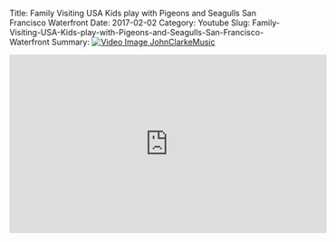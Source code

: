 Title: Family Visiting USA Kids play with Pigeons and Seagulls San Francisco Waterfront
Date: 2017-02-02
Category: Youtube
Slug: Family-Visiting-USA-Kids-play-with-Pigeons-and-Seagulls-San-Francisco-Waterfront
Summary: <a href="/Family-Visiting-USA-Kids-play-with-Pigeons-and-Seagulls-San-Francisco-Waterfront.html"><img src="https://i.ytimg.com/vi/Ztwhjzs42Go/hqdefault.jpg" alt="Video Image JohnClarkeMusic"></a>

<iframe width="560" height="315" src="https://www.youtube.com/embed/Ztwhjzs42Go" title="YouTube video player" frameborder="0" allow="accelerometer; autoplay; clipboard-write; encrypted-media; gyroscope; picture-in-picture" allowfullscreen></iframe>

